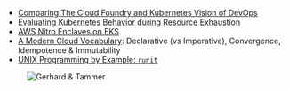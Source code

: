 - [Comparing The Cloud Foundry and Kubernetes Vision of DevOps](https://superorbital.io/journal/the-cf-vs-k8s-vision-of-devops/)
- [Evaluating Kubernetes Behavior during Resource Exhaustion](https://superorbital.io/journal/evaluating-kubernetes-resource-exhaustion-behavior/)
- [AWS Nitro Enclaves on EKS](https://superorbital.io/journal/aws-nitro-enclaves-in-k8s-pods/)
- [A Modern Cloud Vocabulary](http://tammersaleh.com/posts/a-modern-cloud-vocabulary/): Declarative (vs Imperative), Convergence, Idempotence & Immutability
- [UNIX Programming by Example: `runit`](http://tammersaleh.com/posts/unix-programming-by-example-runit/)

<figure class="richtext-figure richtext-figure--full">
  <img src="https://cdn.changelog.com/shipit/shipit-31--tammer-saleh.jpg" alt="Gerhard & Tammer" loading="lazy">
</figure>
